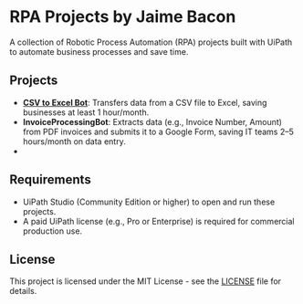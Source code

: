 # RPA Projects by Jaime Bacon

A collection of Robotic Process Automation (RPA) projects built with UiPath to automate business processes and save time.

## Projects
- **[CSV to Excel Bot](CSVtoExcelBot/)**: Transfers data from a CSV file to Excel, saving businesses at least 1 hour/month.
- **InvoiceProcessingBot**: Extracts data (e.g., Invoice Number, Amount) from PDF invoices and submits it to a Google Form, saving IT teams 2–5 hours/month on data entry.
- 
## Requirements
- UiPath Studio (Community Edition or higher) to open and run these projects.
- A paid UiPath license (e.g., Pro or Enterprise) is required for commercial production use.

## License
This project is licensed under the MIT License - see the [LICENSE](LICENSE) file for details.

